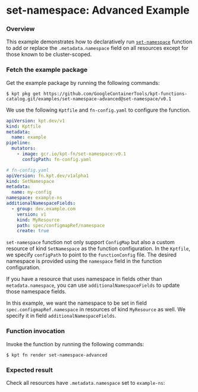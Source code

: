 # set-namespace: Advanced Example

### Overview

This example demonstrates how to declaratively run [`set-namespace`] function to
add or replace the `.metadata.namespace` field on all resources except for those
known to be cluster-scoped.

### Fetch the example package

Get the example package by running the following commands:

```shell
$ kpt pkg get https://github.com/GoogleContainerTools/kpt-functions-catalog.git/examples/set-namespace-advanced@set-namespace/v0.1
```

We use the following `Kptfile` and `fn-config.yaml` to configure the function.

```yaml
apiVersion: kpt.dev/v1
kind: Kptfile
metadata:
  name: example
pipeline:
  mutators:
    - image: gcr.io/kpt-fn/set-namespace:v0.1
      configPath: fn-config.yaml
```

```yaml
# fn-config.yaml
apiVersion: fn.kpt.dev/v1alpha1
kind: SetNamespace
metadata:
  name: my-config
namespace: example-ns
additionalNamespaceFields:
  - group: dev.example.com
    version: v1
    kind: MyResource
    path: spec/configmapRef/namespace
    create: true
```

`set-namespace` function not only support `ConfigMap` but also a custom resource
of kind `SetNamespace` as the function configuration. In the `Kptfile`, we
specify `configPath` to point to the `functionConfig` file. The desired
namespace is provided using the `namespace` field in the function configuration.

If you have a resource that uses namespace in fields other
than `metadata.namespace`, you can use
`additionalNamespaceFields` to update those namespace fields.

In this example, we want the namespace to be set in
field `spec.configmapRef.namespace` in resources of kind `MyResource` as well.
We specify it in field `additionalNamespaceFields`.

### Function invocation

Invoke the function by running the following commands:

```shell
$ kpt fn render set-namespace-advanced
```

### Expected result

Check all resources have `.metadata.namespace` set to `example-ns`:

[`set-namespace`]: https://catalog.kpt.dev/set-namespace/v0.1/
